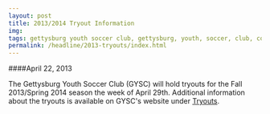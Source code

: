 ```yaml
---
layout: post
title: 2013/2014 Tryout Information
img: 
tags: gettysburg youth soccer club, gettysburg, youth, soccer, club, contact
permalink: /headline/2013-tryouts/index.html
---
```


####April 22, 2013

The Gettysburg Youth Soccer Club (GYSC) will hold tryouts for the Fall 2013/Spring 2014 season the week of April 29th. Additional information about the tryouts is available on GYSC's website under <a href="http://www.gettysburgyouthsoccer/tryouts">Tryouts</a>.


